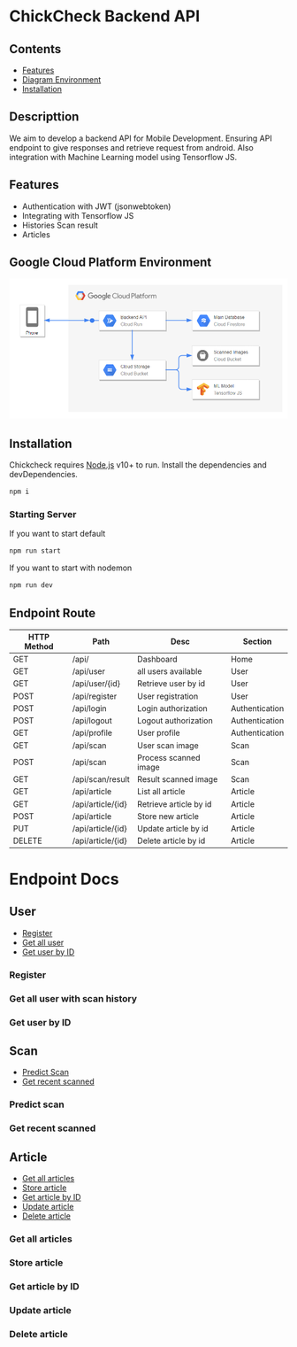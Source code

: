 # ChickCheck Backend API

## Contents
- [Features](#features)
- [Diagram Environment](#Google-Cloud-Platform-Environment)
- [Installation](#installation)

## Descripttion
We aim to develop a backend API for Mobile Development. Ensuring API endpoint to give responses and retrieve request from android. Also integration with Machine Learning model using Tensorflow JS.

## Features
- Authentication with JWT (jsonwebtoken)
- Integrating with Tensorflow JS
- Histories Scan result
- Articles

## Google Cloud Platform Environment
![diagram env][internal-source]

[internal-source]: src/images/ChickCheck%20Environment.png 'GCP Environment'

## Installation

Chickcheck requires [Node.js](https://nodejs.org/) v10+ to run.
Install the dependencies and devDependencies.

```sh
npm i
```

### Starting Server
If you want to start default
```sh
npm run start
```
If you want to start with nodemon
```sh
npm run dev
```

## Endpoint Route
| HTTP Method | Path | Desc | Section |
| ------ | ------ | ------ | ------ |
| GET | /api/ | Dashboard | Home |
| GET | /api/user | all users available | User |
| GET | /api/user/{id} | Retrieve user by id | User |
| POST | /api/register | User registration | User |
| POST | /api/login | Login authorization | Authentication |
| POST | /api/logout | Logout authorization | Authentication |
| GET | /api/profile | User profile | Authentication |
| GET | /api/scan | User scan image | Scan |
| POST | /api/scan | Process scanned image | Scan |
| GET | /api/scan/result | Result scanned image | Scan |
| GET | /api/article	| List all article | Article |
| GET | /api/article/{id} | Retrieve article by id | Article |
| POST | /api/article	| Store new article | Article |
| PUT | /api/article/{id} | Update article by id | Article |
| DELETE | /api/article/{id} | Delete article by id | Article |

# Endpoint Docs

## User
- [Register](#register)
- [Get all user](#get-all-user-with-scan-history)
- [Get user by ID](#get-user-by-id)

### Register
### Get all user with scan history
### Get user by ID

## Scan
- [Predict Scan](#predict-scan)
- [Get recent scanned](#get-recent-scanned)

### Predict scan
### Get recent scanned

## Article
- [Get all articles](#get-all-articles)
- [Store article](#store-article)
- [Get article by ID](#get-article-by-id)
- [Update article](#update-article)
- [Delete article](#delete-article)

### Get all articles
### Store article
### Get article by ID
### Update article
### Delete article